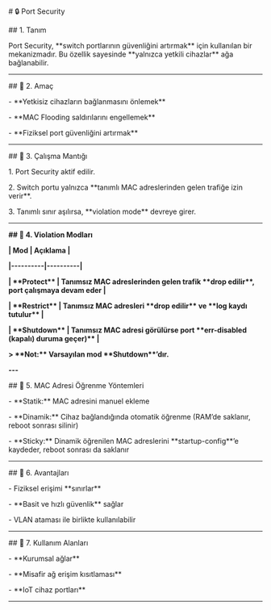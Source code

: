 \# 🔒 Port Security



\## 1. Tanım



Port Security, \*\*switch portlarının güvenliğini artırmak\*\* için kullanılan bir mekanizmadır. Bu özellik sayesinde \*\*yalnızca yetkili cihazlar\*\* ağa bağlanabilir.



---



\## 🎯 2. Amaç

\- \*\*Yetkisiz cihazların bağlanmasını önlemek\*\*

\- \*\*MAC Flooding saldırılarını engellemek\*\*

\- \*\*Fiziksel port güvenliğini artırmak\*\*



---



\## 🔧 3. Çalışma Mantığı

1\. Port Security aktif edilir.

2\. Switch portu yalnızca \*\*tanımlı MAC adreslerinden gelen trafiğe izin verir\*\*.

3\. Tanımlı sınır aşılırsa, \*\*violation mode\*\* devreye girer.



---

**## 🚨 4. Violation Modları**

**| Mod      | Açıklama |**

**|----------|----------|**

**| \*\*Protect\*\* | Tanımsız MAC adreslerinden gelen trafik \*\*drop edilir\*\*, port çalışmaya devam eder |**

**| \*\*Restrict\*\* | Tanımsız MAC adresleri \*\*drop edilir\*\* ve \*\*log kaydı tutulur\*\* |**

**| \*\*Shutdown\*\* | Tanımsız MAC adresi görülürse port \*\*err-disabled (kapalı) duruma geçer)\*\* |**



**> \*\*Not:\*\* Varsayılan mod \*\*Shutdown\*\*’dır.**



**---**



\## 🧠 5. MAC Adresi Öğrenme Yöntemleri

\- \*\*Statik:\*\* MAC adresini manuel ekleme

\- \*\*Dinamik:\*\* Cihaz bağlandığında otomatik öğrenme (RAM’de saklanır, reboot sonrası silinir)

\- \*\*Sticky:\*\* Dinamik öğrenilen MAC adreslerini \*\*startup-config\*\*’e kaydeder, reboot sonrası da saklanır



---



\## 🌟 6. Avantajları

\- Fiziksel erişimi \*\*sınırlar\*\*

\- \*\*Basit ve hızlı güvenlik\*\* sağlar

\- VLAN ataması ile birlikte kullanılabilir



---



\## 🏢 7. Kullanım Alanları

\- \*\*Kurumsal ağlar\*\*

\- \*\*Misafir ağ erişim kısıtlaması\*\*

\- \*\*IoT cihaz portları\*\*



---





